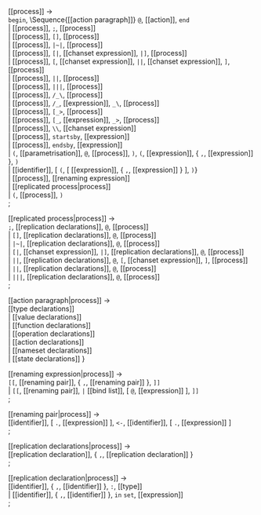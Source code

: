 
[[process]] → <br />
  `begin`, \Sequence{[[action paragraph]]} `@`, [[action]], `end` <br />
| [[process]], `;`, [[process]] <br /> 
| [[process]], `[]`, [[process]] <br /> 
| [[process]], `|~|`, [[process]] <br /> 
| [[process]], `[|`, [[chanset expression]], `|]`, [[process]] <br /> 
| [[process]], `[`, [[chanset expression]], `||`, [[chanset expression]], `]`, [[process]] <br /> 
| [[process]], `||`, [[process]] <br /> 
| [[process]], `|||`, [[process]] <br /> 
| [[process]], `/_\`, [[process]] <br /> 
| [[process]], `/_`, [[expression]], `_\`, [[process]] <br /> 
| [[process]], `[_>`, [[process]] <br /> 
| [[process]], `[_`, [[expression]], `_>`, [[process]] <br /> 
| [[process]], `\\`, [[chanset expression]] <br /> 
| [[process]], `startsby`, [[expression]] <br /> 
| [[process]], `endsby`, [[expression]] <br /> 
| `(`, [[parametrisation]], `@`, [[process]], `)`, `(`, [[expression]], { `,`, [[expression]] }, `)` <br /> 
| [[identifier]], [ `(`, [ [[expression]], { `,`, [[expression]] } ], `)`} <br /> 
| [[process]], [[renaming expression]] <br />
| [[replicated process|process]] <br />
| `(`, [[process]], `)` <br />
;

[[replicated process|process]] → <br />
  `;`, [[replication declarations]], `@`, [[process]] <br /> 
| `[]`, [[replication declarations]], `@`, [[process]] <br /> 
| `|~|`, [[replication declarations]], `@`, [[process]] <br /> 
| `[|`, [[chanset expression]], `|]`, [[replication declarations]], `@`, [[process]] <br /> 
| `||`, [[replication declarations]], `@`, `[`, [[chanset expression]], `]`, [[process]] <br />
| `||`, [[replication declarations]], `@`, [[process]] <br />
| `|||`, [[replication declarations]], `@`, [[process]] <br />
;

[[action paragraph|process]] → <br />
  [[type declarations]] <br />
| [[value declarations]] <br />
| [[function declarations]] <br />
| [[operation declarations]] <br />
| [[action declarations]] <br />
| [[nameset declarations]] <br />
| [[state declarations]]
}

[[renaming expression|process]] → <br />
  `[[`, [[renaming pair]], { `,`, [[renaming pair]] }, `]]` <br />
| `[[`, [[renaming pair]], `|` [[bind list]], [ `@`, [[expression]] ], `]]` <br />
;
 
[[renaming pair|process]] → <br />
  [[identifier]], [ `.`, [[expression]] ], `<-`, [[identifier]], [ `.`, [[expression]] ] <br />
;

[[replication declarations|process]] → <br />
  [[replication declaration]], { `,`, [[replication declaration]] } <br />
;

[[replication declaration|process]] → <br />
  [[identifier]], { `,`, [[identifier]] }, `:`, [[type]] <br />
| [[identifier]], { `,`, [[identifier]] }, `in` `set`, [[expression]] <br />
;

